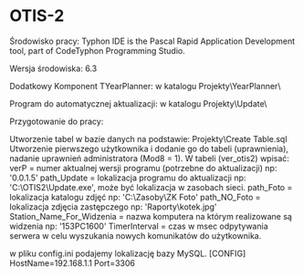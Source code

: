 # OTIS-2

Środowisko pracy:
Typhon IDE
is the Pascal Rapid Application Development tool,
part of CodeTyphon Programming Studio.

Wersja środowiska: 6.3

Dodatkowy Komponent TYearPlanner: w katalogu Projekty\YearPlanner\

Program do automatycznej aktualizacji: w katalogu Projekty\Update\

Przygotowanie do pracy:

Utworzenie tabel w bazie danych na podstawie: Projekty\Create Table.sql
Utworzenie pierwszego użytkownika i dodanie go do tabeli (uprawnienia), nadanie uprawnień administratora (Mod8 = 1).
W tabeli (ver_otis2) wpisać:
verP          = numer aktualnej wersji programu (potrzebne do aktualizacji) np: '0.0.1.5'
path_Update   = lokalizacja programu do aktualizacji np: 'C:\OTIS2\Update.exe', może być lokalizacja w zasobach sieci.
path_Foto     = lokalizacja katalogu zdjęć np: 'C:\Zasoby\ZK Foto\'
path_NO_Foto  = lokalizacja zdjęcia zastępczego np: 'Raporty\kotek.jpg'
Station_Name_For_Widzenia = nazwa komputera na którym realizowane są widzenia np: '153PC1600'
TimerInterval = czas w msec odpytywania serwera w celu wyszukania nowych komunikatów do użytkownika.

w pliku config.ini podajemy lokalizację bazy MySQL.
[CONFIG]
HostName=192.168.1.1
Port=3306